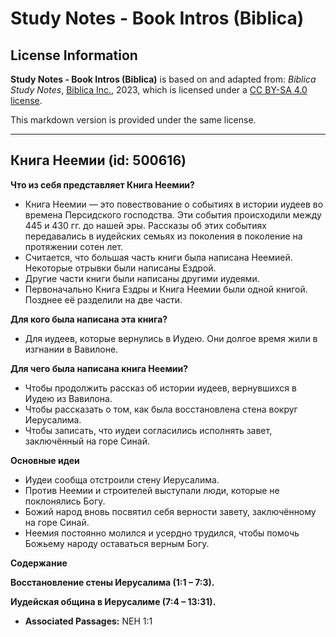 # Study Notes - Book Intros (Biblica)

## License Information

**Study Notes - Book Intros (Biblica)** is based on and adapted from: _Biblica Study Notes_, [Biblica Inc.](https://www.biblica.com/), 2023, which is licensed under a [CC BY-SA 4.0 license](https://creativecommons.org/licenses/by-sa/4.0/legalcode.en).

This markdown version is provided under the same license.



--------------------------------

## Книга Неемии (id: 500616)

**Что из себя представляет Книга Неемии?**

* Книга Неемии — это повествование о событиях в истории иудеев во времена Персидского господства. Эти события происходили между 445 и 430 гг. до нашей эры. Рассказы об этих событиях передавались в иудейских семьях из поколения в поколение на протяжении сотен лет.
* Считается, что большая часть книги была написана Неемией. Некоторые отрывки были написаны Ездрой.
* Другие части книги были написаны другими иудеями.
* Первоначально Книга Ездры и Книга Неемии были одной книгой. Позднее её разделили на две части.

**Для кого была написана эта книга?**

* Для иудеев, которые вернулись в Иудею. Они долгое время жили в изгнании в Вавилоне.

**Для чего была написана книга Неемии?**

* Чтобы продолжить рассказ об истории иудеев, вернувшихся в Иудею из Вавилона.
* Чтобы рассказать о том, как была восстановлена стена вокруг Иерусалима.
* Чтобы записать, что иудеи согласились исполнять завет, заключённый на горе Синай.

**Основные идеи**

* Иудеи сообща отстроили стену Иерусалима.
* Против Неемии и строителей выступали люди, которые не поклонялись Богу.
* Божий народ вновь посвятил себя верности завету, заключённому на горе Синай.
* Неемия постоянно молился и усердно трудился, чтобы помочь Божьему народу оставаться верным Богу.

**Содержание**

**Восстановление стены Иерусалима (1:1 – 7:3\).**

**Иудейская община в Иерусалиме (7:4 – 13:31\).**

* **Associated Passages:** NEH 1:1

